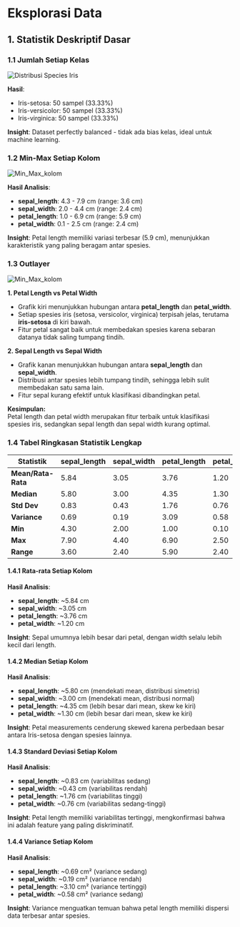 # Eksplorasi Data

## 1. Statistik Deskriptif Dasar

### 1.1 Jumlah Setiap Kelas
![Distribusi Species Iris](../images/species_distribusi.png)

**Hasil**:
- Iris-setosa: 50 sampel (33.33%)
- Iris-versicolor: 50 sampel (33.33%)
- Iris-virginica: 50 sampel (33.33%)

**Insight**: Dataset perfectly balanced - tidak ada bias kelas, ideal untuk machine learning.

### 1.2 Min-Max Setiap Kolom
![Min_Max_kolom](../images/min_max_kolom.png)

**Hasil Analisis**:
- **sepal_length**: 4.3 - 7.9 cm (range: 3.6 cm)
- **sepal_width**: 2.0 - 4.4 cm (range: 2.4 cm)
- **petal_length**: 1.0 - 6.9 cm (range: 5.9 cm)
- **petal_width**: 0.1 - 2.5 cm (range: 2.4 cm)

**Insight**: Petal length memiliki variasi terbesar (5.9 cm), menunjukkan karakteristik yang paling beragam antar spesies.

### 1.3 Outlayer
![Min_Max_kolom](../images/outlayer.png)

**1. Petal Length vs Petal Width**
- Grafik kiri menunjukkan hubungan antara **petal_length** dan **petal_width**.
- Setiap spesies iris (setosa, versicolor, virginica) terpisah jelas, terutama **iris-setosa** di kiri bawah.
- Fitur petal sangat baik untuk membedakan spesies karena sebaran datanya tidak saling tumpang tindih.

**2. Sepal Length vs Sepal Width**
- Grafik kanan menunjukkan hubungan antara **sepal_length** dan **sepal_width**.
- Distribusi antar spesies lebih tumpang tindih, sehingga lebih sulit membedakan satu sama lain.
- Fitur sepal kurang efektif untuk klasifikasi dibandingkan petal.

**Kesimpulan:**  
Petal length dan petal width merupakan fitur terbaik untuk klasifikasi spesies iris, sedangkan sepal length dan sepal width kurang optimal.

### 1.4 Tabel Ringkasan Statistik Lengkap

| Statistik | sepal_length | sepal_width | petal_length | petal_width |
|-----------|--------------|-------------|--------------|-------------|
| **Mean/Rata-Rata** | 5.84 | 3.05 | 3.76 | 1.20 |
| **Median** | 5.80 | 3.00 | 4.35 | 1.30 |
| **Std Dev** | 0.83 | 0.43 | 1.76 | 0.76 |
| **Variance** | 0.69 | 0.19 | 3.09 | 0.58 |
| **Min** | 4.30 | 2.00 | 1.00 | 0.10 |
| **Max** | 7.90 | 4.40 | 6.90 | 2.50 |
| **Range** | 3.60 | 2.40 | 5.90 | 2.40 |

#### 1.4.1 Rata-rata Setiap Kolom

**Hasil Analisis**:
- **sepal_length**: ~5.84 cm 
- **sepal_width**: ~3.05 cm 
- **petal_length**: ~3.76 cm 
- **petal_width**: ~1.20 cm 

**Insight**: Sepal umumnya lebih besar dari petal, dengan width selalu lebih kecil dari length.

#### 1.4.2 Median Setiap Kolom

**Hasil Analisis**:
- **sepal_length**: ~5.80 cm (mendekati mean, distribusi simetris)
- **sepal_width**: ~3.00 cm (mendekati mean, distribusi normal)
- **petal_length**: ~4.35 cm (lebih besar dari mean, skew ke kiri)
- **petal_width**: ~1.30 cm (lebih besar dari mean, skew ke kiri)

**Insight**: Petal measurements cenderung skewed karena perbedaan besar antara Iris-setosa dengan spesies lainnya.

#### 1.4.3 Standard Deviasi Setiap Kolom

**Hasil Analisis**:
- **sepal_length**: ~0.83 cm (variabilitas sedang)
- **sepal_width**: ~0.43 cm (variabilitas rendah)
- **petal_length**: ~1.76 cm (variabilitas tinggi)
- **petal_width**: ~0.76 cm (variabilitas sedang-tinggi)

**Insight**: Petal length memiliki variabilitas tertinggi, mengkonfirmasi bahwa ini adalah feature yang paling diskriminatif.

#### 1.4.4 Variance Setiap Kolom

**Hasil Analisis**:
- **sepal_length**: ~0.69 cm² (variance sedang)
- **sepal_width**: ~0.19 cm² (variance rendah)
- **petal_length**: ~3.10 cm² (variance tertinggi)
- **petal_width**: ~0.58 cm² (variance sedang)

**Insight**: Variance menguatkan temuan bahwa petal length memiliki dispersi data terbesar antar spesies.


